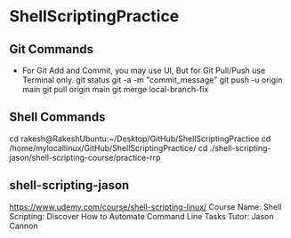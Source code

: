 # ShellScriptingPractice

## Git Commands
- For Git Add and Commit, you may use UI, But for Git Pull/Push use Terminal only.
git status
git -a -m "commit_message"
git push -u origin main
git pull origin main
git merge local-branch-fix

## Shell Commands

cd rakesh@RakeshUbuntu:~/Desktop/GitHub/ShellScriptingPractice
cd /home/mylocallinux/GitHub/ShellScriptingPractice/
cd ./shell-scripting-jason/shell-scripting-course/practice-rrp

## shell-scripting-jason
https://www.udemy.com/course/shell-scripting-linux/
Course Name: Shell Scripting: Discover How to Automate Command Line Tasks
Tutor: Jason Cannon